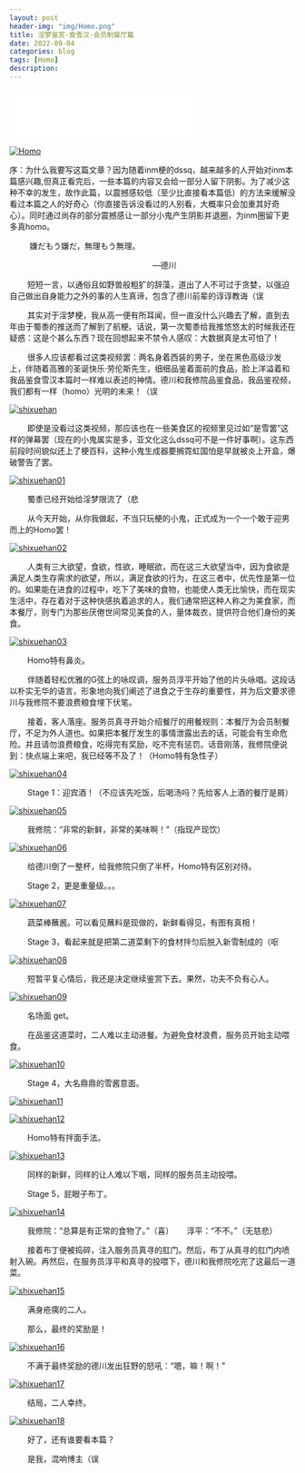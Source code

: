 ```yaml
---
layout: post
header-img: "img/Homo.png"
title: 淫梦鉴赏-食雪汉-会员制餐厅篇
date: 2022-09-04
categories: blog
tags: [Homo]
description: 
---
```


<iframe frameborder="no" border="0" marginwidth="0" marginheight="0" width=330 height=86 src="//music.163.com/outchain/player?type=2&id=1908127754&auto=1&height=66"></iframe>

<a href='https://github.com/zik000001/zik.github.io/blob/master/img/Homo.jpg' target='_blank'><img src='https://github.com/zik000001/zik.github.io/blob/master/img/Homo.jpg?raw=true' border='0' alt='Homo'/></a>

序：为什么我要写这篇文章？因为随着inm梗的dssq，越来越多的人开始对inm本篇感兴趣,但真正看完后，一些本篇的内容又会给一部分人留下阴影。为了减少这种不幸的发生，故作此篇，以震撼感较低（至少比直接看本篇低）的方法来缓解没看过本篇之人的好奇心（你直接告诉没看过的人别看，大概率只会加重其好奇心）。同时通过尚存的部分震撼感让一部分小鬼产生阴影并退圈，为inm圈留下更多真homo。

&nbsp;&nbsp;&nbsp;&nbsp;&nbsp;&nbsp;&nbsp;&nbsp;
    嫌だもう嫌だ，無理もう無理。
    
&nbsp;&nbsp;&nbsp;&nbsp;&nbsp;&nbsp;&nbsp;&nbsp;&nbsp;&nbsp;&nbsp;&nbsp;&nbsp;&nbsp;&nbsp;&nbsp;&nbsp;&nbsp;&nbsp;&nbsp;&nbsp;&nbsp;&nbsp;&nbsp;&nbsp;&nbsp;&nbsp;&nbsp;&nbsp;&nbsp;&nbsp;&nbsp;&nbsp;&nbsp;&nbsp;&nbsp;&nbsp;&nbsp;&nbsp;&nbsp;&nbsp;&nbsp;&nbsp;&nbsp;&nbsp;&nbsp;&nbsp;&nbsp;&nbsp;&nbsp;&nbsp;&nbsp;&nbsp;&nbsp;&nbsp;&nbsp;&nbsp;&nbsp;&nbsp;&nbsp;&nbsp;&nbsp;&nbsp;&nbsp;—德川

&nbsp;&nbsp;&nbsp;&nbsp;&nbsp;&nbsp;&nbsp;&nbsp;短短一言，以通俗且如野兽般粗犷的辞藻，道出了人不可过于贪婪，以强迫自己做出自身能力之外的事的人生真谛，包含了德川前辈的谆谆教诲（误

&nbsp;&nbsp;&nbsp;&nbsp;&nbsp;&nbsp;&nbsp;&nbsp;其实对于淫梦梗，我从高一便有所耳闻，但一直没什么兴趣去了解，直到去年由于蜀黍的推送而了解到了航梗。话说，第一次蜀黍给我推悠悠太的时候我还在疑惑：这是个甚么东西？现在回想起来不禁令人感叹：大数据真是太可怕了！

&nbsp;&nbsp;&nbsp;&nbsp;&nbsp;&nbsp;&nbsp;&nbsp;很多人应该都看过这类视频罢：两名身着西装的男子，坐在黑色高级沙发上，伴随着高雅的圣诞快乐·劳伦斯先生，细细品鉴着面前的食品，脸上洋溢着和我品鉴食雪汉本篇时一样难以表述的神情。德川和我修院品鉴食品，我品鉴视频，我们都有一样（homo）光明的未来！（误

<a href='https://github.com/zik000001/zik.github.io/blob/master/img/shixuehan.png' target='_blank'><img src='https://github.com/zik000001/zik.github.io/blob/master/img/shixuehan.png?raw=true' border='0' alt='shixuehan'/></a>

&nbsp;&nbsp;&nbsp;&nbsp;&nbsp;&nbsp;&nbsp;&nbsp;即使是没看过这类视频，那应该也在一些美食区的视频里见过如“是雪罢”这样的弹幕罢（现在的小鬼属实是多，亚文化这么dssq可不是一件好事啊）。这东西前段时间貌似还上了梗百科，这种小鬼生成器要搁霓虹国怕是早就被炎上开盒，爆破警告了罢。

<a href='https://github.com/zik000001/zik.github.io/blob/master/img/shixuehan01.png' target='_blank'><img src='https://github.com/zik000001/zik.github.io/blob/master/img/shixuehan01.png?raw=true' border='0' alt='shixuehan01'/></a>

&nbsp;&nbsp;&nbsp;&nbsp;&nbsp;&nbsp;&nbsp;&nbsp;蜀黍已经开始给淫梦限流了（悲

&nbsp;&nbsp;&nbsp;&nbsp;&nbsp;&nbsp;&nbsp;&nbsp;从今天开始，从你我做起，不当只玩梗的小鬼，正式成为一个一个敢于迎男而上的Homo罢！

<a href='https://github.com/zik000001/zik.github.io/blob/master/img/shixuehan02.png' target='_blank'><img src='https://github.com/zik000001/zik.github.io/blob/master/img/shixuehan02.png?raw=true' border='0' alt='shixuehan02'/></a>

&nbsp;&nbsp;&nbsp;&nbsp;&nbsp;&nbsp;&nbsp;&nbsp;人类有三大欲望，食欲，性欲，睡眠欲，而在这三大欲望当中，因为食欲是满足人类生存需求的欲望，所以，满足食欲的行为，在这三者中，优先性是第一位的。如果能在进食的过程中，吃下了美味的食物，也能使人类无比愉快，而在现实生活中，存在着对于这种快感执着追求的人，我们通常把这种人称之为美食家，而本餐厅，则专门为那些厌倦世间常见美食的人，量体裁衣，提供符合他们身份的美食。

<a href='https://github.com/zik000001/zik.github.io/blob/master/img/shixuehan03.png' target='_blank'><img src='https://github.com/zik000001/zik.github.io/blob/master/img/shixuehan03.png?raw=true' border='0' alt='shixuehan03'/></a>

&nbsp;&nbsp;&nbsp;&nbsp;&nbsp;&nbsp;&nbsp;&nbsp;Homo特有鼻炎。

&nbsp;&nbsp;&nbsp;&nbsp;&nbsp;&nbsp;&nbsp;&nbsp;伴随着轻松优雅的G弦上的咏叹调，服务员淳平开始了他的片头咏唱。这段话以朴实无华的语言，形象地向我们阐述了进食之于生存的重要性，并为后文要求德川与我修院不要浪费粮食埋下伏笔。

&nbsp;&nbsp;&nbsp;&nbsp;&nbsp;&nbsp;&nbsp;&nbsp;接着，客人落座。服务员真寻开始介绍餐厅的用餐规则：本餐厅为会员制餐厅，不足为外人道也。如果把本餐厅发生的事情泄露出去的话，可能会有生命危险。并且请勿浪费粮食，吃得完有奖励，吃不完有惩罚。话音刚落，我修院便说到：快点端上来吧，我已经等不及了！（Homo特有急性子）

<a href='https://github.com/zik000001/zik.github.io/blob/master/img/shixuehan04.png' target='_blank'><img src='https://github.com/zik000001/zik.github.io/blob/master/img/shixuehan04.png?raw=true' border='0' alt='shixuehan04'/></a>

&nbsp;&nbsp;&nbsp;&nbsp;&nbsp;&nbsp;&nbsp;&nbsp;Stage 1：迎宾酒！（不应该先吃饭，后喝汤吗？先给客人上酒的餐厅是屑）

<a href='https://github.com/zik000001/zik.github.io/blob/master/img/shixuehan05.png' target='_blank'><img src='https://github.com/zik000001/zik.github.io/blob/master/img/shixuehan05.png?raw=true' border='0' alt='shixuehan05'/></a>

&nbsp;&nbsp;&nbsp;&nbsp;&nbsp;&nbsp;&nbsp;&nbsp;我修院：“非常的新鲜，非常的美味啊！”（指现产现饮）

<a href='https://github.com/zik000001/zik.github.io/blob/master/img/shixuehan06.png' target='_blank'><img src='https://github.com/zik000001/zik.github.io/blob/master/img/shixuehan06.png?raw=true' border='0' alt='shixuehan06'/></a>

&nbsp;&nbsp;&nbsp;&nbsp;&nbsp;&nbsp;&nbsp;&nbsp;给德川倒了一整杯，给我修院只倒了半杯，Homo特有区别对待。

&nbsp;&nbsp;&nbsp;&nbsp;&nbsp;&nbsp;&nbsp;&nbsp;Stage 2，更是重量级。。。

<a href='https://github.com/zik000001/zik.github.io/blob/master/img/shixuehan07.png' target='_blank'><img src='https://github.com/zik000001/zik.github.io/blob/master/img/shixuehan07.png?raw=true' border='0' alt='shixuehan07'/></a>

&nbsp;&nbsp;&nbsp;&nbsp;&nbsp;&nbsp;&nbsp;&nbsp;蔬菜棒蘸酱。可以看见蘸料是现做的，新鲜看得见，有图有真相！

&nbsp;&nbsp;&nbsp;&nbsp;&nbsp;&nbsp;&nbsp;&nbsp;Stage 3，看起来就是把第二道菜剩下的食材拌匀后脱入新雪制成的（呕

<a href='https://github.com/zik000001/zik.github.io/blob/master/img/shixuehan08.png' target='_blank'><img src='https://github.com/zik000001/zik.github.io/blob/master/img/shixuehan08.png?raw=true' border='0' alt='shixuehan08'/></a>

&nbsp;&nbsp;&nbsp;&nbsp;&nbsp;&nbsp;&nbsp;&nbsp;短暂平复心情后，我还是决定继续鉴赏下去。果然，功夫不负有心人。

<a href='https://github.com/zik000001/zik.github.io/blob/master/img/shixuehan09.png' target='_blank'><img src='https://github.com/zik000001/zik.github.io/blob/master/img/shixuehan09.png?raw=true' border='0' alt='shixuehan09'/></a>

&nbsp;&nbsp;&nbsp;&nbsp;&nbsp;&nbsp;&nbsp;&nbsp;名场面 get。

&nbsp;&nbsp;&nbsp;&nbsp;&nbsp;&nbsp;&nbsp;&nbsp;在品鉴这道菜时，二人难以主动进餐。为避免食材浪费，服务员开始主动喂食。

<a href='https://github.com/zik000001/zik.github.io/blob/master/img/shixuehan10.png' target='_blank'><img src='https://github.com/zik000001/zik.github.io/blob/master/img/shixuehan10.png?raw=true' border='0' alt='shixuehan10'/></a>

&nbsp;&nbsp;&nbsp;&nbsp;&nbsp;&nbsp;&nbsp;&nbsp;Stage 4，大名鼎鼎的雪酱意面。

<a href='https://github.com/zik000001/zik.github.io/blob/master/img/shixuehan11.png' target='_blank'><img src='https://github.com/zik000001/zik.github.io/blob/master/img/shixuehan11.png?raw=true' border='0' alt='shixuehan11'/></a>

<a href='https://github.com/zik000001/zik.github.io/blob/master/img/shixuehan12.png' target='_blank'><img src='https://github.com/zik000001/zik.github.io/blob/master/img/shixuehan12.png?raw=true' border='0' alt='shixuehan12'/></a>

&nbsp;&nbsp;&nbsp;&nbsp;&nbsp;&nbsp;&nbsp;&nbsp;Homo特有拌面手法。

<a href='https://github.com/zik000001/zik.github.io/blob/master/img/shixuehan13.png' target='_blank'><img src='https://github.com/zik000001/zik.github.io/blob/master/img/shixuehan13.png?raw=true' border='0' alt='shixuehan13'/></a>

&nbsp;&nbsp;&nbsp;&nbsp;&nbsp;&nbsp;&nbsp;&nbsp;同样的新鲜，同样的让人难以下咽，同样的服务员主动投喂。

&nbsp;&nbsp;&nbsp;&nbsp;&nbsp;&nbsp;&nbsp;&nbsp;Stage 5，屁眼子布丁。

<a href='https://github.com/zik000001/zik.github.io/blob/master/img/shixuehan14.png' target='_blank'><img src='https://github.com/zik000001/zik.github.io/blob/master/img/shixuehan14.png?raw=true' border='0' alt='shixuehan14'/></a>

&nbsp;&nbsp;&nbsp;&nbsp;&nbsp;&nbsp;&nbsp;&nbsp;我修院：“总算是有正常的食物了。”（喜）&nbsp;&nbsp;&nbsp;&nbsp;&nbsp;&nbsp;淳平：“不不。”（无慈悲）

&nbsp;&nbsp;&nbsp;&nbsp;&nbsp;&nbsp;&nbsp;&nbsp;接着布丁便被捣碎，注入服务员真寻的肛门。然后，布丁从真寻的肛门内喷射入碗。再然后，在服务员淳平和真寻的投喂下，德川和我修院吃完了这最后一道菜。

<a href='https://github.com/zik000001/zik.github.io/blob/master/img/shixuehan15.png' target='_blank'><img src='https://github.com/zik000001/zik.github.io/blob/master/img/shixuehan15.png?raw=true' border='0' alt='shixuehan15'/></a>

&nbsp;&nbsp;&nbsp;&nbsp;&nbsp;&nbsp;&nbsp;&nbsp;满身疮痍的二人。

&nbsp;&nbsp;&nbsp;&nbsp;&nbsp;&nbsp;&nbsp;&nbsp;那么，最终的奖励是！

<a href='https://github.com/zik000001/zik.github.io/blob/master/img/shixuehan16.png' target='_blank'><img src='https://github.com/zik000001/zik.github.io/blob/master/img/shixuehan16.png?raw=true' border='0' alt='shixuehan16'/></a>

&nbsp;&nbsp;&nbsp;&nbsp;&nbsp;&nbsp;&nbsp;&nbsp;不满于最终奖励的德川发出狂野的怒吼：“嗯，嘛！啊！”

<a href='https://github.com/zik000001/zik.github.io/blob/master/img/shixuehan17.png' target='_blank'><img src='https://github.com/zik000001/zik.github.io/blob/master/img/shixuehan17.png?raw=true' border='0' alt='shixuehan17'/></a>

&nbsp;&nbsp;&nbsp;&nbsp;&nbsp;&nbsp;&nbsp;&nbsp;结局，二人幸终。

<a href='https://github.com/zik000001/zik.github.io/blob/master/img/shixuehan18.png' target='_blank'><img src='https://github.com/zik000001/zik.github.io/blob/master/img/shixuehan18.png?raw=true' border='0' alt='shixuehan18'/></a>

&nbsp;&nbsp;&nbsp;&nbsp;&nbsp;&nbsp;&nbsp;&nbsp;好了，还有谁要看本篇？

&nbsp;&nbsp;&nbsp;&nbsp;&nbsp;&nbsp;&nbsp;&nbsp;是我，混响博主（误

